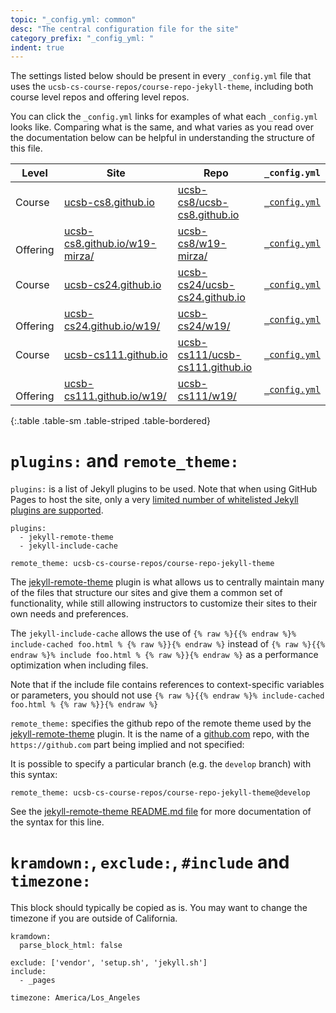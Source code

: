 ```yaml
---
topic: "_config.yml: common"
desc: "The central configuration file for the site"
category_prefix: "_config_yml: "
indent: true
---
```


The settings listed below should be present in every `_config.yml` file that uses the `ucsb-cs-course-repos/course-repo-jekyll-theme`, including both course level repos and offering level repos.

You can click the `_config.yml` links for examples of what each `_config.yml` looks like.  Comparing what is the same, and what varies as you read over the documentation below can be helpful in understanding the structure of this file.



| Level | Site | Repo | `_config.yml` |
|----|------|------|--------------|
|Course| [ucsb-cs8.github.io](https://ucsb-cs8.github.io) | [ucsb-cs8/ucsb-cs8.github.io](https://github.com/ucsb-cs8/ucsb-cs8.github.io) | [`_config.yml`](https://github.com/ucsb-cs8/ucsb-cs8.github.io/blob/master/_config.yml) |
| &nbsp;&nbsp; Offering | [ucsb-cs8.github.io/w19-mirza/](https://ucsb-cs8.github.io/w19-mirza/) | [ucsb-cs8/w19-mirza/](https://github.com/ucsb-cs8/w19-mirza/) | [`_config.yml`](https://github.com/ucsb-cs8/w19-mirza/blob/master/_config.yml) |
|Course | [ucsb-cs24.github.io](https://ucsb-cs24.github.io) | [ucsb-cs24/ucsb-cs24.github.io](https://github.com/ucsb-cs24/ucsb-cs24.github.io) | [`_config.yml`](https://github.com/ucsb-cs24/ucsb-cs24.github.io/blob/master/_config.yml) |
| &nbsp;&nbsp; Offering| [ucsb-cs24.github.io/w19/](https://ucsb-cs24.github.io/w19/) | [ucsb-cs24/w19/](https://github.com/ucsb-cs24/w19-mirza/) | [`_config.yml`](https://github.com/ucsb-cs24/w19/blob/master/_config.yml) |
|Course | [ucsb-cs111.github.io](https://ucsb-cs111.github.io) | [ucsb-cs111/ucsb-cs111.github.io](https://github.com/ucsb-cs111/ucsb-cs111.github.io) | [`_config.yml`](https://github.com/ucsb-cs111/ucsb-cs111.github.io/blob/master/_config.yml) |
| &nbsp;&nbsp; Offering|[ucsb-cs111.github.io/w19/](https://ucsb-cs111.github.io/w19/) | [ucsb-cs111/w19/](https://github.com/ucsb-cs111/w19/) | [`_config.yml`](https://github.com/ucsb-cs111/w19/blob/master/_config.yml) |
{:.table .table-sm .table-striped .table-bordered}

# `plugins:` and `remote_theme:`

`plugins:` is a list of Jekyll plugins to be used.   Note that when using GitHub Pages to host the site, only a very [limited number of whitelisted Jekyll plugins are supported](https://help.github.com/articles/configuring-jekyll-plugins/).

```
plugins:
  - jekyll-remote-theme
  - jekyll-include-cache

remote_theme: ucsb-cs-course-repos/course-repo-jekyll-theme  
```

The [jekyll-remote-theme](https://github.com/benbalter/jekyll-remote-theme) plugin is what allows us to centrally maintain many of the files that structure our sites and give them a common set of functionality, while still allowing instructors to customize their sites to their own needs and preferences.

The `jekyll-include-cache` allows the use of `{% raw %}{{% endraw %}% include-cached foo.html % {% raw %}}{% endraw %}` instead of `{% raw %}{{% endraw %}% include foo.html % {% raw %}}{% endraw %}` as a performance optimization
when including files.    

Note that if the include file contains references to context-specific variables or parameters, you should not use `{% raw %}{{% endraw %}% include-cached foo.html % {% raw %}}{% endraw %}`  

`remote_theme:` specifies the github repo of the remote theme used by the [jekyll-remote-theme](https://github.com/benbalter/jekyll-remote-theme) plugin.  It is the name of a [github.com](https://github.com) repo, with the `https://github.com` part being implied and not specified:

It is possible to specify a particular branch (e.g. the `develop` branch) with this syntax:

```
remote_theme: ucsb-cs-course-repos/course-repo-jekyll-theme@develop
```

See the [jekyll-remote-theme README.md file](https://github.com/benbalter/jekyll-remote-theme/blob/master/README.md) for more documentation of the syntax for this line.

# `kramdown:`, `exclude:`, `#include` and `timezone:`

This block should typically be copied as is.   You may want to change the timezone if you are outside of California.

```
kramdown:
  parse_block_html: false

exclude: ['vendor', 'setup.sh', 'jekyll.sh']
include:
  - _pages

timezone: America/Los_Angeles
```
